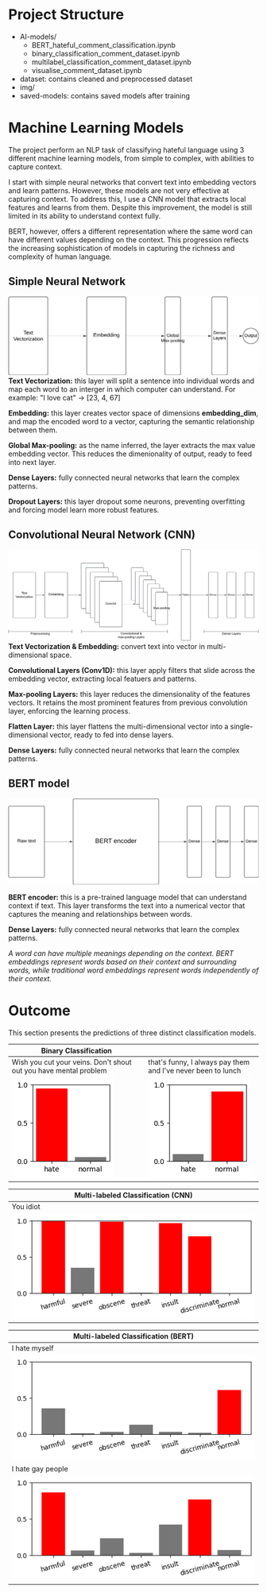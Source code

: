 # Project Structure
- AI-models/
    - BERT_hateful_comment_classification.ipynb
    - binary_classification_comment_dataset.ipynb
    - multilabel_classification_comment_dataset.ipynb
    - visualise_comment_dataset.ipynb
- dataset: contains cleaned and preprocessed dataset
- img/
- saved-models: contains saved models after training

# Machine Learning Models

The project perform an NLP task of classifying hateful language using 3 different machine learning models, from simple to complex, with abilities to capture context.

I start with simple neural networks that convert text into embedding vectors and learn patterns. However, these models are not very effective at capturing context. To address this, I use a CNN model that extracts local features and learns from them. Despite this improvement, the model is still limited in its ability to understand context fully.

BERT, however, offers a different representation where the same word can have different values depending on the context. This progression reflects the increasing sophistication of models in capturing the richness and complexity of human language.


## Simple Neural Network
![simple](./img/simple.png)
**Text Vectorization:** this layer will split a sentence into individual words and map each word to an interger in which computer can understand. For example: "I love cat" -> [23, 4, 67]

**Embedding:** this layer creates vector space of dimensions **embedding_dim**, and map the encoded word to a vector, capturing the semantic relationship between them.

**Global Max-pooling:** as the name inferred, the layer extracts the max value embedding vector. This reduces the dimenionality of output, ready to feed into next layer.

**Dense Layers:** fully connected neural networks that learn the complex patterns.

**Dropout Layers:** this layer dropout some neurons, preventing overfitting and forcing model learn more robust features.

## Convolutional Neural Network (CNN)
![cnn](./img/cnn.png)
**Text Vectorization & Embedding:** convert text into vector in multi-dimensional space.

**Convolutional Layers (Conv1D):** this layer apply filters that slide across the embedding vector, extracting local featuers and patterns.

**Max-pooling Layers:** this layer reduces the dimensionality of the features vectors. It retains the most prominent features from previous convolution layer, enforcing the learning process.

**Flatten Layer:** this layer flattens the multi-dimensional vector into a single-dimensional vector, ready to fed into dense layers.

**Dense Layers:** fully connected neural networks that learn the complex patterns.

## BERT model
![bert](./img/bert.png)

**BERT encoder:** this is a pre-trained language model that can understand context if text. This layer transforms the text into a numerical vector that captures the meaning and relationships between words.

**Dense Layers:** fully connected neural networks that learn the complex patterns.

*A word can have multiple meanings depending on the context. BERT embeddings represent words based on their context and surrounding words, while traditional word embeddings represent words independently of their context.*

# Outcome
This section presents the predictions of three distinct classification models.

| Binary Classification |  |
|---|---|
| Wish you cut your veins. Don't shout out you have mental problem | that's funny, I always pay them and I've never been to lunch |
| ![](./img/binary1.png) | ![](./img/binary2.png) |

| Multi-labeled Classification (CNN) |
|---|
| You idiot |
| ![](./img/multi-label-clf.png) |

| Multi-labeled Classification (BERT) |
|---|
| I hate myself |
| ![](./img/bert1.png) |
| I hate gay people |
| ![](./img/bert2.png) |